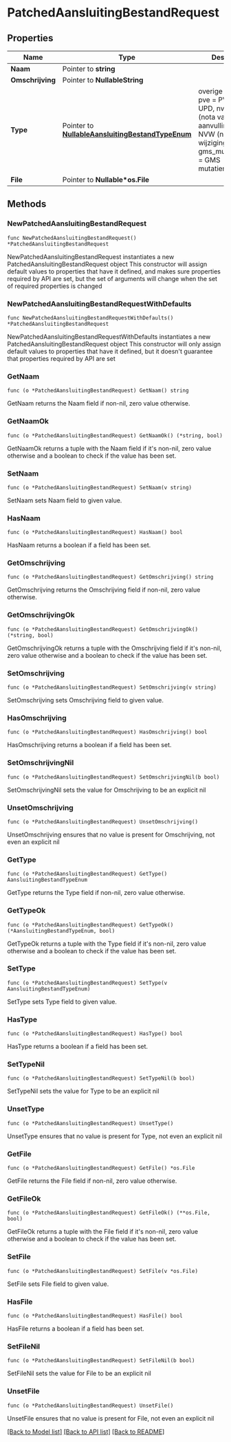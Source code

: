 # PatchedAansluitingBestandRequest

## Properties

Name | Type | Description | Notes
------------ | ------------- | ------------- | -------------
**Naam** | Pointer to **string** |  | [optional] 
**Omschrijving** | Pointer to **NullableString** |  | [optional] 
**Type** | Pointer to [**NullableAansluitingBestandTypeEnum**](AansluitingBestandTypeEnum.md) | overige &#x3D; Overige, pve &#x3D; PVE, upd &#x3D; UPD, nva &#x3D; NVA (nota van aanvulling), nvw &#x3D; NVW (nota van wijzigingen), gms_mutatierapport &#x3D; GMS mutatierapport | [optional] 
**File** | Pointer to **Nullable*os.File** |  | [optional] 

## Methods

### NewPatchedAansluitingBestandRequest

`func NewPatchedAansluitingBestandRequest() *PatchedAansluitingBestandRequest`

NewPatchedAansluitingBestandRequest instantiates a new PatchedAansluitingBestandRequest object
This constructor will assign default values to properties that have it defined,
and makes sure properties required by API are set, but the set of arguments
will change when the set of required properties is changed

### NewPatchedAansluitingBestandRequestWithDefaults

`func NewPatchedAansluitingBestandRequestWithDefaults() *PatchedAansluitingBestandRequest`

NewPatchedAansluitingBestandRequestWithDefaults instantiates a new PatchedAansluitingBestandRequest object
This constructor will only assign default values to properties that have it defined,
but it doesn't guarantee that properties required by API are set

### GetNaam

`func (o *PatchedAansluitingBestandRequest) GetNaam() string`

GetNaam returns the Naam field if non-nil, zero value otherwise.

### GetNaamOk

`func (o *PatchedAansluitingBestandRequest) GetNaamOk() (*string, bool)`

GetNaamOk returns a tuple with the Naam field if it's non-nil, zero value otherwise
and a boolean to check if the value has been set.

### SetNaam

`func (o *PatchedAansluitingBestandRequest) SetNaam(v string)`

SetNaam sets Naam field to given value.

### HasNaam

`func (o *PatchedAansluitingBestandRequest) HasNaam() bool`

HasNaam returns a boolean if a field has been set.

### GetOmschrijving

`func (o *PatchedAansluitingBestandRequest) GetOmschrijving() string`

GetOmschrijving returns the Omschrijving field if non-nil, zero value otherwise.

### GetOmschrijvingOk

`func (o *PatchedAansluitingBestandRequest) GetOmschrijvingOk() (*string, bool)`

GetOmschrijvingOk returns a tuple with the Omschrijving field if it's non-nil, zero value otherwise
and a boolean to check if the value has been set.

### SetOmschrijving

`func (o *PatchedAansluitingBestandRequest) SetOmschrijving(v string)`

SetOmschrijving sets Omschrijving field to given value.

### HasOmschrijving

`func (o *PatchedAansluitingBestandRequest) HasOmschrijving() bool`

HasOmschrijving returns a boolean if a field has been set.

### SetOmschrijvingNil

`func (o *PatchedAansluitingBestandRequest) SetOmschrijvingNil(b bool)`

 SetOmschrijvingNil sets the value for Omschrijving to be an explicit nil

### UnsetOmschrijving
`func (o *PatchedAansluitingBestandRequest) UnsetOmschrijving()`

UnsetOmschrijving ensures that no value is present for Omschrijving, not even an explicit nil
### GetType

`func (o *PatchedAansluitingBestandRequest) GetType() AansluitingBestandTypeEnum`

GetType returns the Type field if non-nil, zero value otherwise.

### GetTypeOk

`func (o *PatchedAansluitingBestandRequest) GetTypeOk() (*AansluitingBestandTypeEnum, bool)`

GetTypeOk returns a tuple with the Type field if it's non-nil, zero value otherwise
and a boolean to check if the value has been set.

### SetType

`func (o *PatchedAansluitingBestandRequest) SetType(v AansluitingBestandTypeEnum)`

SetType sets Type field to given value.

### HasType

`func (o *PatchedAansluitingBestandRequest) HasType() bool`

HasType returns a boolean if a field has been set.

### SetTypeNil

`func (o *PatchedAansluitingBestandRequest) SetTypeNil(b bool)`

 SetTypeNil sets the value for Type to be an explicit nil

### UnsetType
`func (o *PatchedAansluitingBestandRequest) UnsetType()`

UnsetType ensures that no value is present for Type, not even an explicit nil
### GetFile

`func (o *PatchedAansluitingBestandRequest) GetFile() *os.File`

GetFile returns the File field if non-nil, zero value otherwise.

### GetFileOk

`func (o *PatchedAansluitingBestandRequest) GetFileOk() (**os.File, bool)`

GetFileOk returns a tuple with the File field if it's non-nil, zero value otherwise
and a boolean to check if the value has been set.

### SetFile

`func (o *PatchedAansluitingBestandRequest) SetFile(v *os.File)`

SetFile sets File field to given value.

### HasFile

`func (o *PatchedAansluitingBestandRequest) HasFile() bool`

HasFile returns a boolean if a field has been set.

### SetFileNil

`func (o *PatchedAansluitingBestandRequest) SetFileNil(b bool)`

 SetFileNil sets the value for File to be an explicit nil

### UnsetFile
`func (o *PatchedAansluitingBestandRequest) UnsetFile()`

UnsetFile ensures that no value is present for File, not even an explicit nil

[[Back to Model list]](../README.md#documentation-for-models) [[Back to API list]](../README.md#documentation-for-api-endpoints) [[Back to README]](../README.md)


